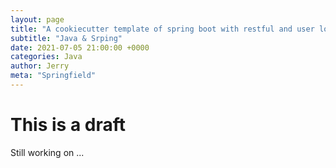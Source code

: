 ```yaml
---
layout: page
title: "A cookiecutter template of spring boot with restful and user login/sign up"
subtitle: "Java & Srping"
date: 2021-07-05 21:00:00 +0000
categories: Java
author: Jerry
meta: "Springfield"
---
```


# This is a draft

Still working on ...
